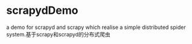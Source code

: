 # scrapydDemo
a demo for scrapyd and scrapy which realise a simple distributed spider system.基于scrapy和scrapyd的分布式爬虫
